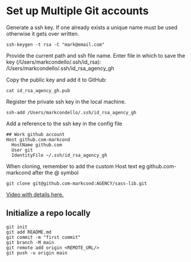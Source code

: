 
# Set up Multiple Git accounts 

Generate a ssh key. If one already exists a unique name must be used otherwise it gets over written.

`ssh-keygen -t rsa -C "mark@email.com"`

Provide the current path and ssh file name.
Enter file in which to save the key (/Users/markcondello/.ssh/id_rsa): /Users/markcondello/.ssh/id_rsa_agency_gh

Copy the public key and add it to GitHub:

`cat id_rsa_agency_gh.pub`

Register the private ssh key in the local machine.

`ssh-add /Users/markcondello/.ssh/id_rsa_agency_gh`

Add a reference to the ssh key in the config file
```
## Work github account
Host github.com-markcond
  HostName github.com
  User git
  IdentityFile ~/.ssh/id_rsa_agency_gh
```

When cloning, remember to add the custom Host text eg github.com-markcond after the @ symbol

`git clone git@github.com-markcond:AGENCY/sass-lib.git`

[Video with details here.](https://www.youtube.com/watch?v=ap56ivm0dhw)

## Initialize a repo locally
```
git init
git add README.md
git commit -m "first commit"
git branch -M main
git remote add origin <REMOTE_URL/>
git push -u origin main
```
